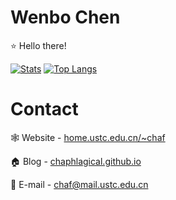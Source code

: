 # Wenbo Chen

:star: Hello there!

[![Stats](https://github-readme-stats.vercel.app/api?username=Chaphlagical&show_icons=true&count_private=true&theme=radical)](https://github.com/Chaphlagical)
[![Top Langs](https://github-readme-stats.vercel.app/api/top-langs/?username=Chaphlagical&layout=compact&theme=radical)](https://github.com/Chaphlagical)


# Contact

:spider_web: Website - [home.ustc.edu.cn/~chaf](http://home.ustc.edu.cn/~chaf)

:house: Blog - [chaphlagical.github.io](http://chaphlagical.github.io)

:e-mail: E-mail - [chaf@mail.ustc.edu.cn](mailto:chaf@mail.ustc.edu.cn) 

